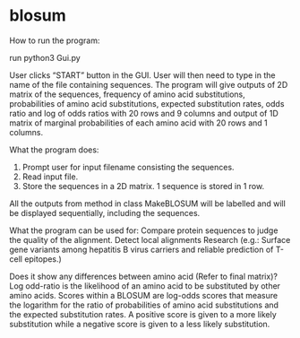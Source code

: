 # blosum

How to run the program:

run python3 Gui.py

User clicks “START” button in the GUI. User will then need to type in the name of the file containing sequences. The program will give outputs of 2D matrix of the sequences, frequency of amino acid substitutions, probabilities of amino acid substitutions, expected substitution rates, odds ratio and log of odds ratios with 20 rows and 9 columns and output of 1D matrix of marginal probabilities of each amino acid with 20 rows and 1 columns.

What the program does:
1. Prompt user for input filename consisting the sequences.
2. Read input file.
3. Store the sequences in a 2D matrix. 1 sequence is stored in 1 row.

All the outputs from method in class MakeBLOSUM will be labelled and will be
displayed sequentially, including the sequences.

What the program can be used for:
Compare protein sequences to judge the quality of the alignment.
Detect local alignments
Research (e.g.: Surface gene variants among hepatitis B virus carriers and reliable prediction of T-cell epitopes.)

Does it show any differences between amino acid (Refer to final matrix)?
Log odd-ratio is the likelihood of an amino acid to be substituted by other amino acids. Scores within a BLOSUM are log-odds scores that measure the logarithm for the ratio of probabilities of amino acid substitutions and the expected substitution rates. A positive score is given to a more likely substitution while a negative score is given to a less likely substitution.
   
